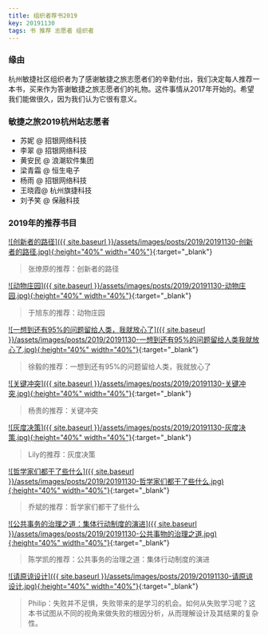```yaml
---
title: 组织者荐书2019
key: 20191130
tags: 书 推荐 志愿者 组织者
---
```


### 缘由

杭州敏捷社区组织者为了感谢敏捷之旅志愿者们的辛勤付出，我们决定每人推荐一本书，买来作为答谢敏捷之旅志愿者们的礼物。这件事情从2017年开始的。希望我们能做很久，因为我们认为它很有意义。

### 敏捷之旅2019杭州站志愿者

- 苏妮 @ 招银网络科技
- 李翠 @ 招银网络科技
- 黄安民 @ 浪潮软件集团
- 梁青霜 @ 恒生电子
- 杨雨 @ 招银网络科技
- 王晓霞@ 杭州旗捷科技
- 刘予笑 @ 保融科技

### 2019年的推荐书目

<!--more-->

[![创新者的路径]({{ site.baseurl }}/assets/images/posts/2019/20191130-创新者的路径.jpg){:height="40%" width="40%"}](https://book.douban.com/subject/30443515/){:target="_blank"}

> 张燎原的推荐：创新者的路径

[![动物庄园]({{ site.baseurl }}/assets/images/posts/2019/20191130-动物庄园.jpg){:height="40%" width="40%"}](https://book.douban.com/subject/3808982/){:target="_blank"}

> 于旭东的推荐：动物庄园

[![一想到还有95%的问题留给人类，我就放心了]({{ site.baseurl }}/assets/images/posts/2019/20191130-一想到还有95%的问题留给人类我就放心了.jpg){:height="40%" width="40%"}](https://book.douban.com/subject/30404521/){:target="_blank"}

> 徐毅的推荐：一想到还有95%的问题留给人类，我就放心了

[![关键冲突]({{ site.baseurl }}/assets/images/posts/2019/20191130-关键冲突.jpg){:height="40%" width="40%"}](https://book.douban.com/subject/10740449/){:target="_blank"}

> 杨贵的推荐：关键冲突

[![灰度决策]({{ site.baseurl }}/assets/images/posts/2019/20191130-灰度决策.jpg){:height="40%" width="40%"}](https://book.douban.com/subject/27621053/){:target="_blank"}

> Lily的推荐：灰度决策

[![哲学家们都干了些什么]({{ site.baseurl }}/assets/images/posts/2019/20191130-哲学家们都干了些什么.jpg){:height="40%" width="40%"}](https://book.douban.com/subject/26390842/){:target="_blank"}

> 乔斌的推荐：哲学家们都干了些什么

[![公共事务的治理之道：集体行动制度的演进]({{ site.baseurl }}/assets/images/posts/2019/20191130-公共事物的治理之道.jpg){:height="40%" width="40%"}](https://book.douban.com/subject/1661368/){:target="_blank"}

> 陈学凯的推荐：公共事务的治理之道：集体行动制度的演进

[![请原谅设计]({{ site.baseurl }}/assets/images/posts/2019/20191130-请原谅设计.jpg){:height="40%" width="40%"}](https://book.douban.com/subject/30352584/){:target="_blank"}

> Philip：失败并不足惧，失败带来的是学习的机会。如何从失败学习呢？这本书试图从不同的视角来做失败的根因分析，从而理解设计及其结果的复杂性。
